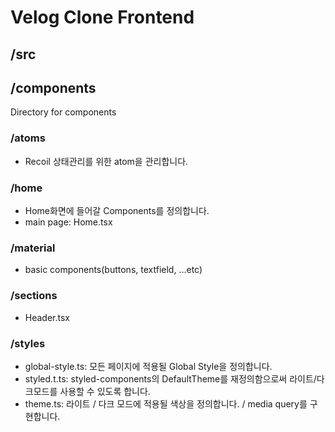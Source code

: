 # Velog Clone Frontend

## /src
## /components
Directory for components

### /atoms
  - Recoil 상태관리를 위한 atom을 관리합니다.

### /home
  - Home화면에 들어갈 Components를 정의합니다. 
  - main page: Home.tsx

### /material
  - basic components(buttons, textfield, ...etc)

### /sections
  - Header.tsx

### /styles
  - global-style.ts: 모든 페이지에 적용될 Global Style을 정의합니다.
  - styled.t.ts: styled-components의 DefaultTheme를 재정의함으로써 라이트/다크모드를 사용할 수 있도록 합니다.
  - theme.ts: 라이트 / 다크 모드에 적용될 색상을 정의합니다. / media query를 구현합니다.